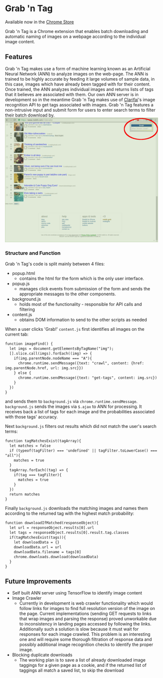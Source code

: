# Grab 'n Tag

Available now in the [Chrome Store](https://chrome.google.com/webstore/detail/grab-n-tag/kmogilfibnkhjchkcojfafcnddbcpdeb)

Grab 'n Tag is a Chrome extension that enables batch downloading and automatic naming of images on a webpage according to the individual image content.

## Features

Grab 'n Tag makes use a form of machine learning known as an Artificial Neural Network (ANN) to analyze images on the web-page. The ANN is trained to be highly accurate by feeding it large volumes of sample data, in this case, images which have already been tagged with for their content. Once trained, the ANN analyzes individual images and returns lists of tags that it believes are associated with them.
Our own ANN server is in development so in the meantime Grab 'n Tag makes use of [Clarifai](https://www.clarifai.com/)'s image recognition API to get tags associated with images.
Grab 'n Tag features a non-intrusive input and submit form for users to enter search terms to filter their batch download by.
![main-view](./grabntagview.png)

### Structure and Function
Grab 'n Tag's code is split mainly between 4 files:
- popup.html
    - contains the html for the form which is the only user interface.
- popup.js
    - manages click events from submission of the form and sends the appropriate messages to the other components.
- background.js
    - holds most of the functionality - responsible for API calls and filtering
- content.js
    - obtains DOM information to send to the other scripts as needed

When a user clicks 'Grab!' `content.js` first identifies all images on the current tab:
```
function imageFind() {
  let imgs = document.getElementsByTagName("img");
  [].slice.call(imgs).forEach((img) => {
    if(img.parentNode.nodeName === "A"){
      chrome.runtime.sendMessage({text: "crawl", content: {href: img.parentNode.href, url: img.src}})
    } else {
      chrome.runtime.sendMessage({text: "get-tags", content: img.src})
    }
  })
}
```
and sends them to `background.js` via `chrome.runtime.sendMessage`. `background.js` sends the images via `$.ajax` to ANN for processing. It receives back a list of tags for each image and the probabilities associated with those tags' accuracy.

Next `background.js` filters out results which did not match the user's search terms:
```
function tagMatchesExist(tagArray){
  let matches = false
  if (typeof(tagFilter) === 'undefined' || tagFilter.toLowerCase() === "all"){
    matches = true
  }
  tagArray.forEach((tag) => {
    if(tag === tagFilter){
      matches = true
    }
  })
  return matches
}
```
Finally `background.js` downloads the matching images and names them according to the returned tag with the highest match probability:

```
function downloadIfMatched(responseObject){
  let url = responseObject.results[0].url
  let tags = responseObject.results[0].result.tag.classes
  if(tagMatchesExist(tags)){
    let downloadData = {}
    downloadData.url = url
    downloadData.filename = tags[0]
    chrome.downloads.download(downloadData)
  }
}
```

## Future Improvements
- Self built ANN server using TensorFlow to identify image content
- Image Crawler
    - Currently in development is web crawler functionality which would follow links for images to find full resolution version of the image on the page. Current implementations (sending GET requests to links that wrap images and parsing the response) proved unworkable due to inconsistency in landing pages accessed by following the links. Additionally such a solution is slow because it must wait for responses for each image crawled. This problem is an interesting one and will require some thorough filtration of response data and possibly additional image recognition checks to identify the proper image.
- Blocking duplicate downloads
    - The working plan is to save a list of already downloaded image taggings for a given page as a cookie, and if the returned list of taggings all match a saved list, to skip the download
